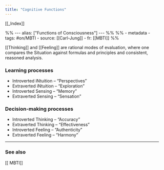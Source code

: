 ```yaml
---
title: "Cognitive Functions"
---
```


[[_Index]]

%% ---
alias: ["Functions of Consciousness"]
--- %%
%% - metadata
	- tags: #on/MBTI 
	- source: [[Carl-Jung]]
	- fr: [[MBTI]]
%%

[[Thinking]] and [[Feeling]] are rational modes of evaluation, where one compares the Situation against formulas and principles and consistent, reasoned analysis. 

### Learning processes

-   Introverted iNtuition – “Perspectives”
-   Extraverted iNtuition – “Exploration”
-   Introverted Sensing – “Memory”
-   Extraverted Sensing – “Sensation”

### Decision-making processes

-   Introverted Thinking – “Accuracy”
-   Extraverted Thinking – “Effectiveness”
-   Introverted Feeling – “Authenticity”
-   Extraverted Feeling – “Harmony”


-------------
### See also
[[ MBTI]]

